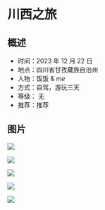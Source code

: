 # 川西之旅

## 概述

- 时间：2023 年 12 月 22 日
- 地点：四川省甘孜藏族自治州
- 人物：饭饭 & _me_
- 方式：自驾，游玩三天
- 等级： 无
- 推荐：推荐

## 图片

![](https://hades0512.oss-cn-beijing.aliyuncs.com/blog/travel/20231222_174550.jpg)

![](https://hades0512.oss-cn-beijing.aliyuncs.com/blog/travel/20231223_101533.jpg)

![](https://hades0512.oss-cn-beijing.aliyuncs.com/blog/travel/20231223_142159.jpg)

![](https://hades0512.oss-cn-beijing.aliyuncs.com/blog/travel/20231223_155239.jpg)

![](https://hades0512.oss-cn-beijing.aliyuncs.com/blog/travel/20231224_120544.jpg)
